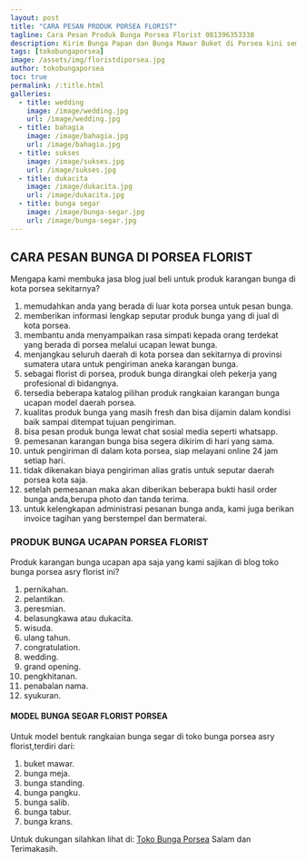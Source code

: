 ```yaml
---
layout: post
title: "CARA PESAN PRODUK PORSEA FLORIST"
tagline: Cara Pesan Produk Bunga Porsea Florist 081396353338
description: Kirim Bunga Papan dan Bunga Mawar Buket di Porsea kini semakin mudah dan simpel karena hadirnya salah satu florist porsea terbaik.
tags: [tokobungaporsea]
image: /assets/img/floristdiporsea.jpg
author: tokobungaporsea
toc: true
permalink: /:title.html
galleries:
  - title: wedding
    image: /image/wedding.jpg
    url: /image/wedding.jpg
  - title: bahagia
    image: /image/bahagia.jpg
    url: /image/bahagia.jpg
  - title: sukses
    image: /image/sukses.jpg
    url: /image/sukses.jpg
  - title: dukacita
    image: /image/dukacita.jpg
    url: /image/dukacita.jpg
  - title: bunga segar
    image: /image/bunga-segar.jpg
    url: /image/bunga-segar.jpg
---
```


## CARA PESAN BUNGA DI PORSEA FLORIST
Mengapa kami membuka jasa blog jual beli untuk produk karangan bunga di kota porsea sekitarnya?
1. memudahkan anda yang berada di luar kota porsea untuk pesan bunga.
2. memberikan informasi lengkap seputar produk bunga yang di jual di kota porsea.
3. membantu anda menyampaikan rasa simpati kepada orang terdekat yang berada di porsea melalui ucapan lewat bunga.
4. menjangkau seluruh daerah di kota porsea dan sekitarnya di provinsi sumatera utara untuk pengiriman aneka karangan bunga.
5. sebagai florist di porsea, produk bunga dirangkai oleh pekerja yang profesional di bidangnya.
6. tersedia beberapa katalog pilihan produk rangkaian karangan bunga ucapan model daerah porsea.
7. kualitas produk bunga yang masih fresh dan bisa dijamin dalam kondisi baik sampai ditempat tujuan pengiriman.
8. bisa pesan produk bunga lewat chat sosial media seperti whatsapp.
9. pemesanan karangan bunga bisa segera dikirim di hari yang sama.
10. untuk pengiriman di dalam kota porsea, siap melayani online 24 jam setiap hari.
11. tidak dikenakan biaya pengiriman alias gratis untuk seputar daerah porsea kota saja.
12. setelah pemesanan maka akan diberikan beberapa bukti hasil order bunga anda,berupa photo dan tanda terima.
13. untuk kelengkapan administrasi pesanan bunga anda, kami juga berikan invoice tagihan yang berstempel dan bermaterai.

### PRODUK BUNGA UCAPAN PORSEA FLORIST
Produk karangan bunga ucapan apa saja yang kami sajikan di blog toko bunga porsea asry florist ini?
1. pernikahan.
2. pelantikan.
3. peresmian.
4. belasungkawa atau dukacita.
5. wisuda.
6. ulang tahun.
7. congratulation.
8. wedding.
9. grand opening.
10. pengkhitanan.
11. penabalan nama.
12. syukuran.

#### MODEL BUNGA SEGAR FLORIST PORSEA
Untuk model bentuk rangkaian bunga segar di toko bunga porsea asry florist,terdiri dari:
1. buket mawar.
2. bunga meja.
3. bunga standing.
4. bunga pangku.
5. bunga salib.
6. bunga tabur.
7. bunga krans.

Untuk dukungan silahkan lihat di:
[Toko Bunga Porsea](https://www.bungabuket.com/porsea-florist-terdekat/)
Salam dan Terimakasih.
